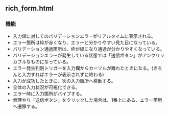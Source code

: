 ## rich_form.html

### 機能

- 入力値に対してのバリデーションエラーがリアルタイムに表示される。
- エラー箇所は枠が赤くなり、エラーと分かりやすい見た目になっている。
- バリデーション通過箇所は、枠が緑になり通過が分かりやすくなっている。
- バリデーションエラーが発生している状態では「送信ボタン」がアンクリッカブルなものになっている。
- エラー発生判別トリガーを入力欄からカーソルが離れたときになる。(きちんと入力すればエラーが表示されずに終わる)
- 入力が成功したときに、次の入力箇所へ移動する。
- 全体の入力状況が可視化できる。
- エラー時に入力箇所がバイブする。
- 無理やり「送信ボタン」をクリックした場合は、1番上にある、エラー箇所へ遷移する。
